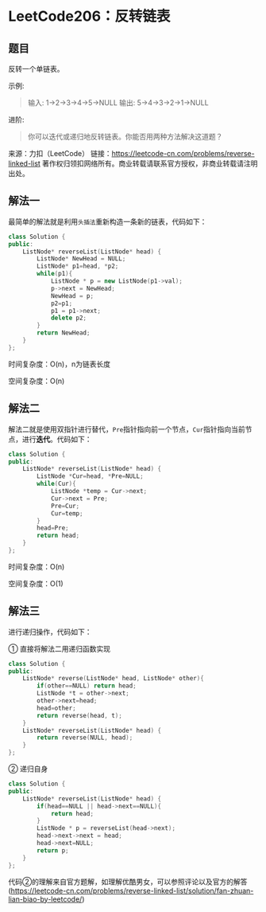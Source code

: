 # LeetCode206：反转链表

## 题目

反转一个单链表。

示例:

> 输入: 1->2->3->4->5->NULL
> 输出: 5->4->3->2->1->NULL

进阶:

> 你可以迭代或递归地反转链表。你能否用两种方法解决这道题？

来源：力扣（LeetCode）
链接：https://leetcode-cn.com/problems/reverse-linked-list
著作权归领扣网络所有。商业转载请联系官方授权，非商业转载请注明出处。

## 解法一

最简单的解法就是利用`头插法`重新构造一条新的链表，代码如下：

```cpp
class Solution {
public:
    ListNode* reverseList(ListNode* head) {
        ListNode* NewHead = NULL;
        ListNode* p1=head, *p2;
        while(p1){
            ListNode * p = new ListNode(p1->val);
            p->next = NewHead;
            NewHead = p;
            p2=p1;
            p1 = p1->next;
            delete p2;
        }
        return NewHead;
    }
};
```

时间复杂度：O(n)，n为链表长度

空间复杂度：O(n)

## 解法二

解法二就是使用双指针进行替代，`Pre`指针指向前一个节点，`Cur`指针指向当前节点，进行**迭代**。代码如下：

```cpp
class Solution {
public:
    ListNode* reverseList(ListNode* head) {
        ListNode *Cur=head, *Pre=NULL;
        while(Cur){
            ListNode *temp = Cur->next;
            Cur->next = Pre;
            Pre=Cur;
            Cur=temp;
        }
        head=Pre;
        return head;
    }
};
```

时间复杂度：O(n)

空间复杂度：O(1)

## 解法三

进行递归操作，代码如下：

① 直接将解法二用递归函数实现

```cpp
class Solution {
public:
    ListNode* reverse(ListNode* head, ListNode* other){
        if(other==NULL) return head;
        ListNode *t = other->next;
        other->next=head;
        head=other;
        return reverse(head, t);
    }
    ListNode* reverseList(ListNode* head) {
        return reverse(NULL, head);
    }
};
```

② 递归自身

```cpp
class Solution {
public:
    ListNode* reverseList(ListNode* head) {
        if(head==NULL || head->next==NULL){
            return head;
        }
        ListNode * p = reverseList(head->next);
        head->next->next = head;
        head->next=NULL;
        return p;
    }
};
```

代码②的理解来自官方题解，如理解优酷男女，可以参照评论以及官方的解答(https://leetcode-cn.com/problems/reverse-linked-list/solution/fan-zhuan-lian-biao-by-leetcode/)